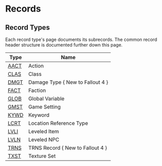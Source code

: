 Records
=======

## Record Types

Each record type's page documents its subrecords. The common record header structure is documented further down this page.

Type | Name
-----|------------
[AACT](Records/AACT.md) | Action
[CLAS](Records/CLAS.md) | Class
[DMGT](Records/DMGT.md) | Damage Type { New to Fallout 4 }
[FACT](Records/FACT.md) | Faction
[GLOB](Records/GLOB.md) | Global Variable
[GMST](Records/GMST.md) | Game Setting
[KYWD](Records/KYWD.md) | Keyword
[LCRT](Records/LCRT.md) | Location Reference Type
[LVLI](Records/LVLI.md) | Leveled Item
[LVLN](Records/LVLN.md) | Leveled NPC
[TRNS](Records/TRNS.md) | TRNS Record { New to Fallout 4 }
[TXST](Records/TXST.md) | Texture Set
